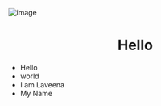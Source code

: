 ![image](https://github.com/laveena7/CodingBonanza/assets/147083208/e834a597-b417-4175-b1b4-44fc6fb7c3b8)

<h1 align="center"> Hello </h1>
 
   - Hello
   - world
   - I am Laveena
   - My Name
